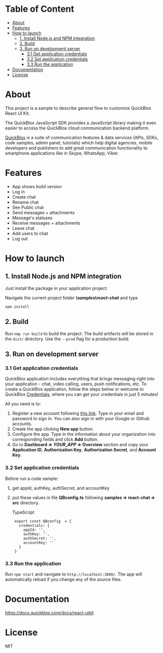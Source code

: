 # Table of Content

- [About](#about)
- [Features](#features)
- [How to launch](#how-to-launch)
    * [1. Install Node.js and NPM integration](#1-install-nodejs-and-npm-integration)
    * [2. Build](#2-build)
    * [3. Run on development server](#3-run-on-development-server)
        + [3.1 Get application credentials](#31-get-application-credentials)
        + [3.2 Set application credentials](#32-set-application-credentials)
        + [3.3 Run the application](#33-run-the-application)
- [Documentation](#documentation)
- [License](#license)


# About

This project is a sample to describe general flow to customize QuickBlox React UI Kit.

The QuickBlox JavaScript SDK provides a JavaScript library making it even easier to access the QuickBlox cloud communication backend platform.

[QuickBlox](https://quickblox.com) is a suite of communication features & data services (APIs, SDKs, code samples, admin panel, tutorials) which help digital agencies, mobile developers and publishers to add great communication functionality to smartphone applications like in Skype, WhatsApp, Viber.

# Features

- App shows build version
- Log in
- Create chat
- Rename chat
- See Public chat
- Send messages + attachments
- Message's statuses
- Receive messages + attachments
- Leave chat
- Add users to chat
- Log out

# How to launch
## 1. Install Node.js and NPM integration

Just install the package in your application project:

Navigate the current project folder ***\samples\react-chat*** and type

```
npm install
```

## 2. Build

Run `nmp run build` to build the project. The build artifacts will be stored in the `dist/` directory. Use the `--prod` flag for a production build.

## 3. Run on development server

### 3.1 Get application credentials

QuickBlox application includes everything that brings messaging right
into your application - chat, video calling, users, push notifications,
etc. To create a QuickBlox application, follow the steps below or welcome to 
QuickBlox [Credentials](https://quickblox.com/developers/5_Minute_Guide), where you can get your credentials in just 5 minutes! 

All you need is to:

1.  Register a new account following [this
    link](https://admin.quickblox.com/signup). Type in your email and
    password to sign in. You can also sign in with your Google or Github
    accounts.
2.  Create the app clicking **New app** button.
3.  Configure the app. Type in the information about your organization
    into corresponding fields and click **Add** button.
4.  Go to **Dashboard =\> *YOUR\_APP* =\> Overview** section and copy
    your **Application ID**, **Authorization Key**, **Authorization
    Secret**, and **Account Key**.

### 3.2 Set application credentials

Before run a code sample:
1. get appId, authKey, authSecret, and accountKey
2. put these values in file **QBconfig.ts** following **samples =\>
   react-chat =\> src** directory.

   TypeScript

        export const QBconfig  = {
          credentials: {
            appId: '',
            authKey: '',
            authSecret: '',
            accountKey: ''
          }
        }

### 3.3 Run the application

Run `npm start` and navigate to `http://localhost:3000/`. The app will automatically reload if you change any of the source files.

# Documentation

https://docs.quickblox.com/docs/react-uikit

# License

MIT

